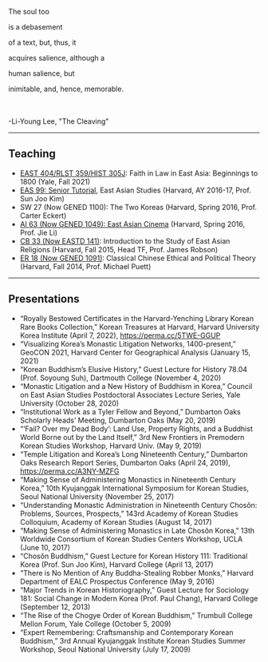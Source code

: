 The soul too

is a debasement

of a text, but, thus, it

acquires salience, although a

human salience, but

inimitable, and, hence, memorable.

<br><br>
-Li-Young Lee, "The Cleaving"

---

## Teaching

- [EAST 404/RLST 359/HIST 305J](https://perma.cc/RR72-9VP9): Faith in Law in East Asia: Beginnings to 1800 (Yale, Fall 2021)
- [EAS 99: Senior Tutorial](https://perma.cc/G685-UNNB), East Asian Studies (Harvard, AY 2016-17, Prof. Sun Joo Kim)
- SW 27 (Now GENED 1100): The Two Koreas (Harvard, Spring 2016, Prof. Carter Eckert)
- [AI 63 (Now GENED 1049): East Asian Cinema](https://perma.cc/JJ55-B2UL) (Harvard, Spring 2016, Prof. Jie Li)
- [CB 33 (Now EASTD 141)](https://perma.cc/H5H5-TTL5): Introduction to the Study of East Asian Religions (Harvard, Fall 2015, Head TF, Prof. James Robson)
- [ER 18 (Now GENED 1091)](https://perma.cc/HP4C-JL42): Classical Chinese Ethical and Political Theory (Harvard, Fall 2014, Prof. Michael Puett)

---

## Presentations

- “Royally Bestowed Certificates in the Harvard-Yenching Library Korean Rare Books Collection,” Korean Treasures at Harvard, Harvard University Korea Institute (April 7, 2022), <https://perma.cc/5TWE-GGUP>
- “Visualizing Korea’s Monastic Litigation Networks, 1400-present,” GeoCON 2021, Harvard Center for Geographical Analysis (January 15, 2021)
- “Korean Buddhism’s Elusive History,” Guest Lecture for History 78.04 (Prof. Soyoung Suh), Dartmouth College (November 4, 2020)
- “Monastic Litigation and a New History of Buddhism in Korea,” Council on East Asian Studies Postdoctoral Associates Lecture Series, Yale University (October 28, 2020)
- “Institutional Work as a Tyler Fellow and Beyond,” Dumbarton Oaks Scholarly Heads’ Meeting, Dumbarton Oaks (May 20, 2019)
- “‘Fail? Over my Dead Body’: Land Use, Property Rights, and a Buddhist World Borne out by the Land Itself,” 3rd New Frontiers in Premodern Korean Studies Workshop, Harvard Univ. (May 9, 2019)
- “Temple Litigation and Korea’s Long Nineteenth Century,” Dumbarton Oaks Research Report Series, Dumbarton Oaks (April 24, 2019), <https://perma.cc/A3NY-MZFG>
- “Making Sense of Administering Monastics in Nineteenth Century Korea,” 10th Kyujanggak International Symposium for Korean Studies, Seoul National University (November 25, 2017)
- “Understanding Monastic Administration in Nineteenth Century Chosŏn: Problems, Sources, Prospects,” 143rd Academy of Korean Studies Colloquium, Academy of Korean Studies (August 14, 2017)
- “Making Sense of Administering Monastics in Late Chosŏn Korea,” 13th Worldwide Consortium of Korean Studies Centers Workshop, UCLA (June 10, 2017)
- “Chosŏn Buddhism,” Guest Lecture for Korean History 111: Traditional Korea (Prof. Sun Joo Kim), Harvard College (April 13, 2017)
- “There is No Mention of Any Buddha-Stealing Robber Monks,” Harvard Department of EALC Prospectus Conference (May 9, 2016)
- “Major Trends in Korean Historiography,” Guest Lecture for Sociology 181: Social Change in Modern Korea (Prof. Paul Chang), Harvard College (September 12, 2013)
- “The Rise of the Chogye Order of Korean Buddhism,” Trumbull College Mellon Forum, Yale College (October 5, 2009)
- “Expert Remembering: Craftsmanship and Contemporary Korean Buddhism,” 3rd Annual Kyujanggak Institute Korean Studies Summer Workshop, Seoul National University (July 17, 2009) 
